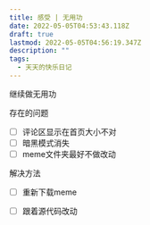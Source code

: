 ```yaml
---
title: 感受 | 无用功
date: 2022-05-05T04:53:43.118Z
draft: true
lastmod: 2022-05-05T04:56:19.347Z
description: ""
tags:
  - 天天的快乐日记
---
```

继续做无用功

存在的问题

- [ ] 评论区显示在首页大小不对
- [ ] 暗黑模式消失
- [ ] meme文件夹最好不做改动

解决方法

- [ ] 重新下载meme
- [ ] 跟着源代码改动
 